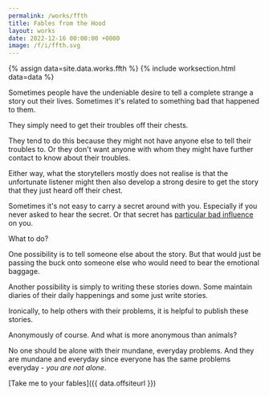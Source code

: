 ```yaml
---
permalink: /works/ffth
title: Fables from the Hood
layout: works
date: 2022-12-16 00:00:00 +0000
image: /f/i/ffth.svg
---
```


{% assign data=site.data.works.ffth %}
{% include worksection.html data=data %}

Sometimes people have the undeniable desire to tell a complete strange a story out their lives. Sometimes it's related to something bad that happened to them.

They simply need to get their troubles off their chests.

They tend to do this because they might not have anyone else to tell their troubles to. Or they don't want anyone with whom they might have further contact to know about their troubles.

Either way, what the storytellers mostly does not realise is that the unfortunate listener might then also develop a strong desire to get the story that they just heard off their chest.

Sometimes it's not easy to carry a secret around with you. Especially if you never asked to hear the secret. Or that secret has [particular bad influence](https://millieons.org/a/poisoned-secrets) on you.

What to do?

One possibility is to tell someone else about the story. But that would just be passing the buck onto someone else who would need to bear the emotional baggage.

Another possibility is simply to writing these stories down. Some maintain diaries of their daily happenings and some just write stories.

Ironically, to help others with their problems, it is helpful to publish these stories.

Anonymously of course. And what is more anonymous than animals?

No one should be alone with their mundane, everyday problems. And they are mundane and everyday since everyone has the same problems everyday - *you are not alone*.

[Take me to your fables]({{ data.offsiteurl }})

<style>
@media only screen and (max-width: 480px) {
    .works_description {
        padding-top: 150px;
    }
}
</style>
